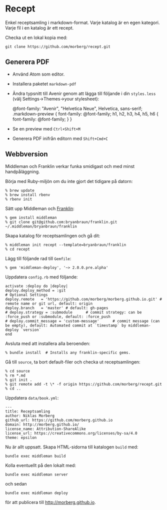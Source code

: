 # Recept
Enkel receptsamling i markdown-format. Varje katalog är en egen kategori. Varje fil i en katalog är ett recept.

Checka ut en lokal kopia med:

    git clone https://github.com/morberg/recept.git

## Generera PDF
* Använd Atom som editor.
* Installera paketet `markdown-pdf`
* Ändra typsnitt till Avenir genom att lägga till följande i din `styles.less` (välj Settings->Themes->your stylesheet):


    @font-family: "Avenir", "Helvetica Neue", Helvetica, sans-serif;
    .markdown-preview {
        font-family: @font-family;
        h1, h2, h3, h4, h5, h6 {
            font-family: @font-family;
        }
    }

* Se en preview med `Ctrl+Shift+M`
* Generera PDF inifrån editorn med `Shift+Cmd+C`

## Webbversion
Middleman och Franklin verkar funka smidigast och med minst handpåläggning.

Börja med Ruby-miljön om du inte gjort det tidigare på datorn:

    % brew update
    % brew install rbenv
    % rbenv init

Sätt upp Middleman och [Franklin](https://github.com/bryanbraun/franklin):

    % gem install middleman
    % git clone git@github.com:bryanbraun/franklin.git ~/.middleman/bryanbraun/franklin

Skapa katalog för receptsamlingen och gå dit:

    % middleman init recept --template=bryanbraun/franklin
    % cd recept

Lägg till följande rad till `Gemfile`:

    % gem 'middleman-deploy', '~> 2.0.0.pre.alpha'

Uppdatera `config.rb` med följande:

    activate :deploy do |deploy|
    deploy.deploy_method = :git
    # Optional Settings
    deploy.remote   = 'https://github.com/morberg/morberg.github.io.git' # remote name or git url, default: origin
    deploy.branch   = 'master' # default: gh-pages
    # deploy.strategy = :submodule      # commit strategy: can be :force_push or :submodule, default: :force_push
    # deploy.commit_message = 'custom-message'      # commit message (can be empty), default: Automated commit at `timestamp` by middleman-deploy `version`
    end

Avsluta med att installera alla beroenden:

    % bundle install  # Installs any franklin-specific gems.

Gå till `source`, ta bort default-filer och checka ut receptsamlingen:

    % cd source
    % rm *.md
    % git init .
    % git remote add -t \* -f origin https://github.com/morberg/recept.git
    % cd ..

Uppdatera `data/book.yml`:

    ---
    title: Receptsamling
    author: Niklas Morberg
    github_url: https://github.com/morberg.github.io
    domain: http://morberg.github.io/
    license_name: Attribution-ShareAlike
    license_url: https://creativecommons.org/licenses/by-sa/4.0
    theme: epsilon

Nu är allt uppsatt. Skapa HTML-sidorna till katalogen `build` med:

    bundle exec middleman build

Kolla eventuellt på den lokalt med:

    bundle exec middleman server

och sedan

    bundle exec middleman deploy

för att publicera till http://morberg.github.io.
